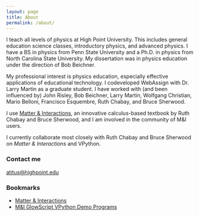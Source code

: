```yaml
---
layout: page
title: About
permalink: /about/
---
```


I teach all levels of physics at High Point University. This includes general education science classes, introductory physics, and advanced physics. I have a BS in physics from Penn State University and a Ph.D. in physics from North Carolina State University. My dissertation was in physics education under the direction of Bob Beichner.

My professional interest is physics education, especially effective applications of educational technology. I codeveloped WebAssign with Dr. Larry Martin as a graduate student. I have worked with (and been influenced by) John Risley, Bob Beichner, Larry Martin, Wolfgang Christian, Mario Belloni, Francisco Esquembre, Ruth Chabay, and Bruce Sherwood.

I use [Matter & Interactions](http://matterandinteractions.org/), an innovative calculus-based textbook by Ruth Chabay and Bruce Sherwood, and I am involved in the community of M&I users.

I currently collaborate most closely with Ruth Chabay and Bruce Sherwood on *Matter & Interactions* and VPython.

### Contact me

[atitus@highpoint.edu](mailto:atitus@highpoint.edu)

### Bookmarks

- [Matter & Interactions](http://matterandinteractions.org/)
- [M&I GlowScript VPython Demo Programs](http://www.glowscript.org/#/user/GlowScriptDemos/folder/matterandinteractions/program/MatterAndInteractions)
